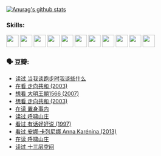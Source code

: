 
[![Anurag's github stats](https://github-readme-stats.vercel.app/api?username=w940853815)](https://github.com/anuraghazra/github-readme-stats)

### Skills:

<code><img height="32" src="https://cdn.jsdelivr.net/npm/simple-icons@v5/icons/python.svg"></code>
<code><img height="32" src="https://cdn.jsdelivr.net/npm/simple-icons@v5/icons/javascript.svg"></code>
<code><img height="32" src="https://cdn.jsdelivr.net/npm/simple-icons@v5/icons/django.svg"></code>
<code><img height="32" src="https://cdn.jsdelivr.net/npm/simple-icons@v5/icons/flask.svg"></code>
<code><img height="32" src="https://cdn.jsdelivr.net/npm/simple-icons@v5/icons/vuetify.svg"></code>
<code><img height="32" src="https://cdn.jsdelivr.net/npm/simple-icons@v5/icons/git.svg"></code>
<code><img height="32" src="https://cdn.jsdelivr.net/npm/simple-icons@v5/icons/docker.svg"></code>
<code><img height="32" src="https://cdn.jsdelivr.net/npm/simple-icons@v5/icons/postgresql.svg"></code>
<code><img height="32" src="https://cdn.jsdelivr.net/npm/simple-icons@v5/icons/elasticsearch.svg"></code>
<code><img height="32" src="https://cdn.jsdelivr.net/npm/simple-icons@v5/icons/macos.svg"></code>
<code><img height="32" src="https://cdn.jsdelivr.net/npm/simple-icons@v5/icons/linux.svg"></code>

### 🗣 豆瓣:

<!-- DOUBAN-ACTIVITIES:START -->
- [读过 当我谈跑步时我谈些什么](https://www.douban.com/people/136069238/status/3715422296/?_i=42163100)
- [在看 走向共和‎ (2003)](https://www.douban.com/people/136069238/status/3711470443/?_i=42163100)
- [想看 大明王朝1566‎ (2007)](https://www.douban.com/people/136069238/status/3710980213/?_i=42163100)
- [想看 走向共和‎ (2003)](https://www.douban.com/people/136069238/status/3710980002/?_i=42163100)
- [在读 置身事内](https://www.douban.com/people/136069238/status/3710472151/?_i=42163100)
- [读过 呼啸山庄](https://www.douban.com/people/136069238/status/3710470617/?_i=42163100)
- [看过 有话好好说‎ (1997)](https://www.douban.com/people/136069238/status/3709833172/?_i=42163100)
- [看过 安娜·卡列尼娜 Anna Karénina‎ (2013)](https://www.douban.com/people/136069238/status/3708942010/?_i=42163100)
- [在读 呼啸山庄](https://www.douban.com/people/136069238/status/3701626992/?_i=42163100)
- [读过 十三层空间](https://www.douban.com/people/136069238/status/3700755247/?_i=42163100)
<!-- DOUBAN-ACTIVITIES:END -->
<!--
**w940853815/w940853815** is a ✨ _special_ ✨ repository because its `README.md` (this file) appears on your GitHub profile.

Here are some ideas to get you started:

- 🔭 I’m currently working on ...
- 🌱 I’m currently learning ...
- 👯 I’m looking to collaborate on ...
- 🤔 I’m looking for help with ...
- 💬 Ask me about ...
- 📫 How to reach me: ...
- 😄 Pronouns: ...
- ⚡ Fun fact: ...
-->
